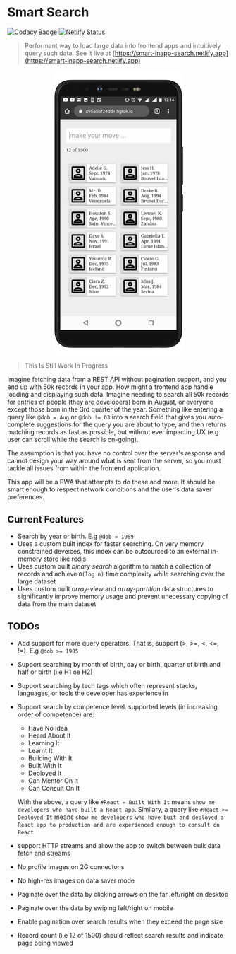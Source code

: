 # Smart Search

[![Codacy Badge](https://app.codacy.com/project/badge/Grade/2cad1fd9fd484bc19577e3ac7c23a30f)](https://www.codacy.com/manual/chalu/smart-search?utm_source=github.com&amp;utm_medium=referral&amp;utm_content=chalu/smart-search&amp;utm_campaign=Badge_Grade) [![Netlify Status](https://api.netlify.com/api/v1/badges/2ca18326-0aa0-4ddf-a192-8e7093bc97b0/deploy-status)](https://app.netlify.com/sites/smart-inapp-search/deploys)

> Performant way to load large data into frontend apps and intuitively query such data. See it live at [https://smart-inapp-search.netlify.app](https://smart-inapp-search.netlify.app)

<img src="./src/images/mobile-preview.png" width="300px" style="display: block; margin: 0 auto;">

> This Is Still Work In Progress

Imagine fetching data from a REST API without pagination support, and you end up with 50k records in your app. How might a frontend app handle loading and displaying such data. Imagine needing to search all 50k records for entries of people (they are developers) born in August, or everyone except those born in the 3rd quarter of the year. Something like entering a query like `@dob = Aug` or `@dob != Q3` into a search field that gives you auto-complete suggestions for the query you are about to type, and then returns matching records as fast as possible, but without ever impacting UX (e.g user can scroll while the search is on-going).

The assumption is that you have no control over the server's response and cannot design your way around what is sent from the server, so you must tackle all issues from within the frontend application.

This app will be a PWA that attempts to do these and more. It should be smart enough to respect network conditions and the user's data saver preferences.

## Current Features

*   Search by year or birth. E.g `@dob = 1989`
*   Uses a custom built index for faster searching. On very memory constrained deveices, this index can be outsourced to an external in-memory store like redis
*   Uses custom built *binary search* algorithm to match a collection of records and achieve `O(log n)` time complexity while searching over the large dataset
*   Uses custom built *array-view* and *array-partition* data structures to significantly improve memory usage and prevent unecessary copying of data from the main dataset

## TODOs

*   Add support for more query operators. That is, support (>, >=, <, <=, !=). E.g `@dob >= 1985`

*   Support searching by month of birth, day or birth, quarter of birth and half or birth (i.e H1 oe H2)

*   Support searching by tech tags which often represent stacks, languages, or tools the developer has experience in

*   Support search by competence level. supported levels (in increasing order of competence) are:
    *   Have No Idea
    *   Heard About It
    *   Learning It
    *   Learnt It
    *   Building With It
    *   Built With It
    *   Deployed It
    *   Can Mentor On It
    *   Can Consult On It

    With the above, a query like `#React = Built With It` means `show me developers who have built a React app`. Similary, a query like `#React >= Deployed It` means `show me developers who have buit and deployed a React app to production and are experienced enough to consult on React`

*   support HTTP streams and allow the app to switch between bulk data fetch and streams

*   No profile images on 2G connectons

*   No high-res images on data saver mode

*   Paginate over the data by clicking arrows on the far left/right on desktop

*   Paginate over the data by swiping left/right on mobile

*   Enable pagination over search results when they exceed the page size

*   Record count (i.e 12 of 1500) should reflect search results and indicate page being viewed

